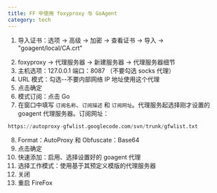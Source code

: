 ```yaml
---
title: FF 中使用 foxyproxy 与 GoAgent
category: tech
---
```


1. 导入证书：选项 -> 高级 -> 加密 -> 查看证书 -> 导入 -> "goagent/local/CA.crt"
<!--more-->
2. foxyproxy -> 代理服务器 -> 新建服务器 -> 代理服务器细节
3. 主机选项：127.0.0.1 端口：8087 （不要勾选 socks 代理）
4. URL 模式：勾选--不要内部网络 IP 地址使用这个代理
5. 点击确定
6. 模式订阅：点击 Go
7. 在窗口中填写 `订阅名称`、`订阅描述` 和 `订阅网址`。代理服务起选择刚才设置的 goagent 代理服务器。订阅网址： <br/>

``` python
https://autoproxy-gfwlist.googlecode.com/svn/trunk/gfwlist.txt
```

8. Format：AutoProxy 和 Obfuscate：Base64
9. 点击确定
10. 快速添加：启用、选择设置好的 goagent 代理
11. 选择工作模式：使用基于其预定义模版的代理服务器
12. 关闭
13. 重启 FireFox

